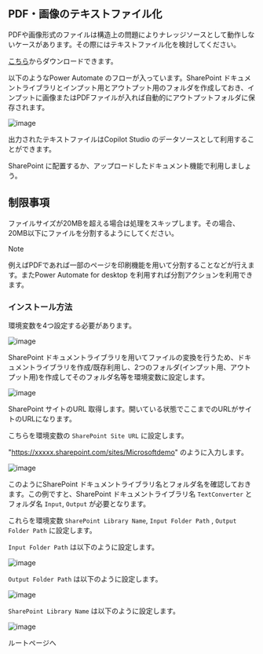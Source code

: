 ## PDF・画像のテキストファイル化
PDFや画像形式のファイルは構造上の問題によりナレッジソースとして動作しないケースがあります。その際にはテキストファイル化を検討してください。

[こちら](https://github.com/geekfujiwara/CopilotStudioAppsandTextAutomation/releases/tag/TextFileConverter)からダウンロードできます。

以下のようなPower Automate のフローが入っています。SharePoint ドキュメントライブラリとインプット用とアウトプット用のフォルダを作成しておき、インプットに画像またはPDFファイルが入れば自動的にアウトプットフォルダに保存されます。

![image](https://github.com/user-attachments/assets/9caf71b7-28ae-4001-a176-0ad042db4917)

出力されたテキストファイルはCopilot Studio のデータソースとして利用することができます。

SharePoint に配置するか、アップロードしたドキュメント機能で利用しましょう。

## 制限事項
ファイルサイズが20MBを超える場合は処理をスキップします。その場合、20MB以下にファイルを分割するようにしてください。

> [!Note]
> 例えばPDFであれば一部のページを印刷機能を用いて分割することなどが行えます。またPower Automate for desktop を利用すれば分割アクションを利用できます。


### インストール方法
環境変数を4つ設定する必要があります。

![image](https://github.com/user-attachments/assets/77e446f0-283b-4fe2-86a2-5845dfd00ba3)

SharePoint ドキュメントライブラリを用いてファイルの変換を行うため、ドキュメントライブラリを作成/既存利用し、2つのフォルダ(インプット用、アウトプット用)を作成してそのフォルダ名等を環境変数に設定します。

![image](https://github.com/user-attachments/assets/f8e65c19-0428-4934-bf46-f62cdb0a6375)

SharePoint サイトのURL 取得します。開いている状態でここまでのURLがサイトのURLになります。

こちらを環境変数の `SharePoint Site URL` に設定します。

"https://xxxxx.sharepoint.com/sites/Microsoftdemo" のように入力します。

![image](https://github.com/user-attachments/assets/3d6245ee-a936-4014-b4ad-2560d4e450ba)


このようにSharePoint ドキュメントライブラリ名とフォルダ名を確認しておきます。この例ですと、SharePoint ドキュメントライブラリ名 `TextConverter` とフォルダ名 `Input`, `Output` が必要となります。

これらを環境変数 `SharePoint Library Name`, `Input Folder Path` , `Output Folder Path` に設定します。



`Input Folder Path` は以下のように設定します。

![image](https://github.com/user-attachments/assets/82dad4fc-2723-4ac4-8754-b3fa6caa0b1a)

`Output Folder Path` は以下のように設定します。

![image](https://github.com/user-attachments/assets/100b9166-90a2-4326-8ce7-5ab429d4e61a)

`SharePoint Library Name` は以下のように設定します。

![image](https://github.com/user-attachments/assets/9073318b-809e-4226-943f-3b64483f6a77)


ルートページへ
